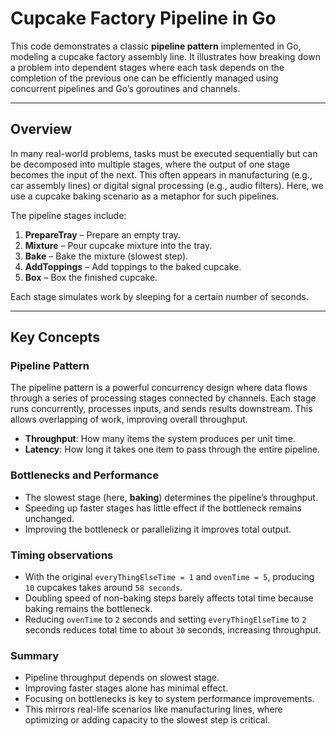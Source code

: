 # Cupcake Factory Pipeline in Go

This code demonstrates a classic **pipeline pattern** implemented in Go, modeling
a cupcake factory assembly line. It illustrates how breaking down a problem into
dependent stages where each task depends on the completion of the previous one 
can be efficiently managed using concurrent pipelines and Go’s goroutines and channels.

---

## Overview

In many real-world problems, tasks must be executed sequentially but can be decomposed
into multiple stages, where the output of one stage becomes the input of the next.
This often appears in manufacturing (e.g., car assembly lines) or digital signal
processing (e.g., audio filters). Here, we use a cupcake baking scenario as a metaphor
for such pipelines.

The pipeline stages include:

1. **PrepareTray** – Prepare an empty tray.  
2. **Mixture** – Pour cupcake mixture into the tray.  
3. **Bake** – Bake the mixture (slowest step).  
4. **AddToppings** – Add toppings to the baked cupcake.  
5. **Box** – Box the finished cupcake.

Each stage simulates work by sleeping for a certain number of seconds.

---

## Key Concepts

### Pipeline Pattern

The pipeline pattern is a powerful concurrency design where data flows through a series
of processing stages connected by channels. Each stage runs concurrently, processes
inputs, and sends results downstream. This allows overlapping of work, improving
overall throughput.

- **Throughput**: How many items the system produces per unit time.  
- **Latency**: How long it takes one item to pass through the entire pipeline.

### Bottlenecks and Performance

- The slowest stage (here, **baking**) determines the pipeline’s throughput.  
- Speeding up faster stages has little effect if the bottleneck remains unchanged.  
- Improving the bottleneck or parallelizing it improves total output.

### Timing observations
- With the original `everyThingElseTime = 1` and `ovenTime = 5`, producing `10`
cupcakes takes around `58 seconds`.
- Doubling speed of non-baking steps barely affects total time because baking
remains the bottleneck.
- Reducing `ovenTime` to `2` seconds and setting `everyThingElseTime` to 
`2` seconds reduces total time to about `30` seconds, increasing throughput.

### Summary
- Pipeline throughput depends on slowest stage.
- Improving faster stages alone has minimal effect.
- Focusing on bottlenecks is key to system performance improvements.
- This mirrors real-life scenarios like manufacturing lines, where optimizing or adding capacity to the slowest step is critical.